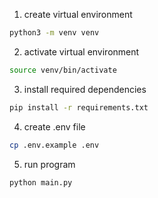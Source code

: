 
1. create virtual environment

```bash
python3 -m venv venv
```
2. activate virtual environment

```bash
source venv/bin/activate
```

3. install required dependencies

```bash
pip install -r requirements.txt
```

4. create .env file

```bash
cp .env.example .env
```

5. run program

```bash
python main.py
```

